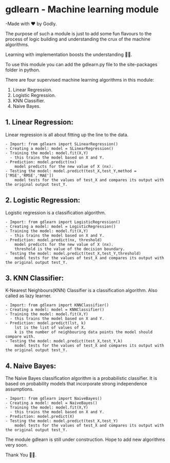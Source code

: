 # gdlearn - Machine learning module
-Made with ❤️ by Godly.

The purpose of such a module is just to add some fun flavours to the process of logic building and understanding the crux of the machine algorithms.

Learning with implementation boosts the understanding 💯💯.

To use this module you can add the gdlearn.py file to the site-packages folder in python.

There are four supervised machine learning algorithms in this module:
  1. Linear Regression.
  2. Logistic Regression.
  3. KNN Classifier.
  4. Naive Bayes.
  
## 1. Linear Regression:

Linear regression is all about fitting up the line to the data.

    - Import: from gdlearn import SLinearRegression()
    - Creating a model: model = SLinearRegression()
    - Training the model: model.fit(X,Y)
      - this trains the model based on X and Y.
    - Prediction: model.predict(nx)
        model predicts for the new value of X (nx).
    - Testing the model: model.predict(test_X,test_Y,method = ['MSE','RMSE','MAE'])
        model tests for the values of test_X and compares its output with the original output test_Y.
  
## 2. Logistic Regression:

Logistic regression is a classification algorithm.

    - Import: from gdlearn import LogisticRegression()
    - Creating a model: model = LogisticRegression()
    - Training the model: model.fit(X,Y)
      - this trains the model based on X and Y.
    - Prediction: model.predict(nx, threshold)
        model predicts for the new value of X (nx).
        threshold is the value of the decision boundary.
    - Testing the model: model.predict(test_X,test_Y,threshold)
        model tests for the values of test_X and compares its output with the original output test_Y.
        
## 3. KNN Classifier:

K-Nearest Neighbours(KNN) Classifier is a classification algorithm. Also called as lazy learner.

    - Import: from gdlearn import KNNClassifier()
    - Creating a model: model = KNNClassifier()
    - Training the model: model.fit(X,Y)
      - this trains the model based on X and Y.
    - Prediction: model.predict(lst, k)
        lst is the list of values of X.
        k is the number of neighbouring data points the model should compare with.
    - Testing the model: model.predict(test_X,test_Y,k)
        model tests for the values of test_X and compares its output with the original output test_Y.

## 4. Naive Bayes:

The Naive Bayes classification algorithm is a probabilistic classifier. 
It is based on probability models that incorporate strong independence assumptions.

    - Import: from gdlearn import NaiveBayes()
    - Creating a model: model = NaiveBayes()
    - Training the model: model.fit(X,Y)
      - this trains the model based on X and Y.
    - Prediction: model.predict(X)
    - Testing the model: model.predict(test_X,test_Y)
        model tests for the values of test_X and compares its output with the original output test_Y.
        
        
        
The module gdlearn is still under construction. Hope to add new algorithms very soon.

Thank You 🤝🤝.